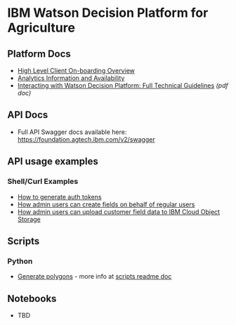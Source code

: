 # IBM Watson Decision Platform for Agriculture

## Platform Docs

* [High Level Client On-boarding Overview](./onboarding.md)
* [Analytics Information and Availability](./analytics.md)
* [Interacting with Watson Decision Platform: Full Technical Guidelines](./pdfs/WDP-Tech-Doc.pdf) _(pdf doc)_
## API Docs

* Full API Swagger docs available here: <https://foundation.agtech.ibm.com/v2/swagger>

## API usage examples

### Shell/Curl Examples

* [How to generate auth tokens](./api-tokens.md)
* [How admin users can create fields on behalf of regular users](./admin-creating-fields.md)
* [How admin users can upload customer field data to IBM Cloud Object Storage](./admin-upload-files-to-cos.md)

## Scripts

### Python

* [Generate polygons](./../scripts/generatePolygon.py) - more info at [scripts readme doc](./../scripts/README.md)

## Notebooks

* TBD
